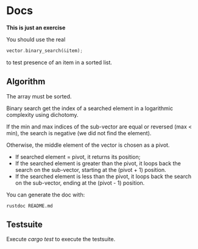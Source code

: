 # Docs

**This is just an exercise**

You should use the real
```rust
vector.binary_search(&item);
```
to test presence of an item in a sorted list.

## Algorithm
The array must be sorted.

Binary search get the index of a searched element in a logarithmic complexity
using dichotomy.

If the min and max indices of the sub-vector are equal or reversed (max < min),
the search is negative (we did not find the element).

Otherwise, the middle element of the vector is chosen as a pivot.
* If searched element = pivot, it returns its position;
* If the searched element is greater than the pivot, it loops back the search on
  the sub-vector, starting at the (pivot + 1) position.
* If the searched element is less than the pivot, it loops back the search on
  the sub-vector, ending at the (pivot - 1) position.

You can generate the doc with:
```shell
rustdoc README.md
```

## Testsuite
Execute *cargo test* to execute the testsuite.
